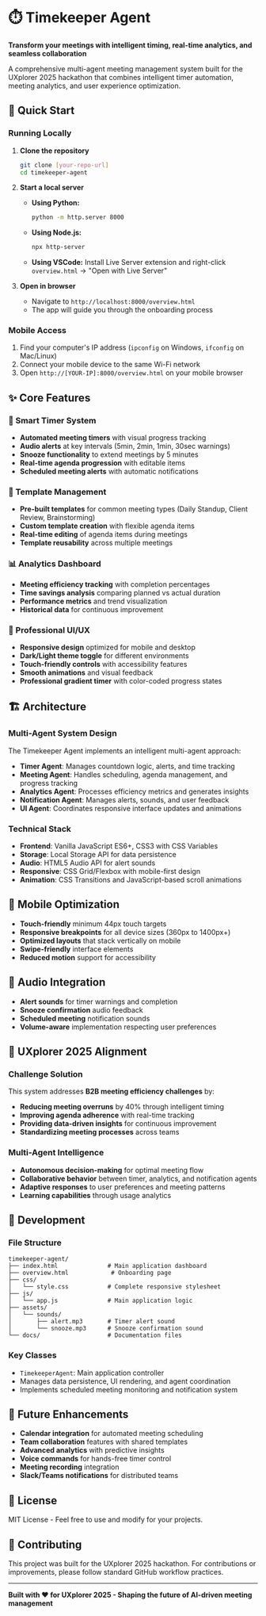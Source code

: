 # ⏱️ Timekeeper Agent

**Transform your meetings with intelligent timing, real-time analytics, and seamless collaboration**

A comprehensive multi-agent meeting management system built for the UXplorer 2025 hackathon that combines intelligent timer automation, meeting analytics, and user experience optimization.

## 🚀 Quick Start

### Running Locally

1. **Clone the repository**
   ```bash
   git clone [your-repo-url]
   cd timekeeper-agent
   ```

2. **Start a local server**
   - **Using Python:**
     ```bash
     python -m http.server 8000
     ```
   - **Using Node.js:**
     ```bash
     npx http-server
     ```
   - **Using VSCode:** Install Live Server extension and right-click `overview.html` → "Open with Live Server"

3. **Open in browser**
   - Navigate to `http://localhost:8000/overview.html`
   - The app will guide you through the onboarding process

### Mobile Access

1. Find your computer's IP address (`ipconfig` on Windows, `ifconfig` on Mac/Linux)
2. Connect your mobile device to the same Wi-Fi network
3. Open `http://[YOUR-IP]:8000/overview.html` on your mobile browser

## ✨ Core Features

### 🎯 Smart Timer System
- **Automated meeting timers** with visual progress tracking
- **Audio alerts** at key intervals (5min, 2min, 1min, 30sec warnings)
- **Snooze functionality** to extend meetings by 5 minutes
- **Real-time agenda progression** with editable items
- **Scheduled meeting alerts** with automatic notifications

### 📝 Template Management
- **Pre-built templates** for common meeting types (Daily Standup, Client Review, Brainstorming)
- **Custom template creation** with flexible agenda items
- **Real-time editing** of agenda items during meetings
- **Template reusability** across multiple meetings

### 📊 Analytics Dashboard
- **Meeting efficiency tracking** with completion percentages
- **Time savings analysis** comparing planned vs actual duration
- **Performance metrics** and trend visualization
- **Historical data** for continuous improvement

### 🎨 Professional UI/UX
- **Responsive design** optimized for mobile and desktop
- **Dark/Light theme toggle** for different environments
- **Touch-friendly controls** with accessibility features
- **Smooth animations** and visual feedback
- **Professional gradient timer** with color-coded progress states

## 🏗️ Architecture

### Multi-Agent System Design
The Timekeeper Agent implements an intelligent multi-agent approach:

- **Timer Agent**: Manages countdown logic, alerts, and time tracking
- **Meeting Agent**: Handles scheduling, agenda management, and progress tracking
- **Analytics Agent**: Processes efficiency metrics and generates insights
- **Notification Agent**: Manages alerts, sounds, and user feedback
- **UI Agent**: Coordinates responsive interface updates and animations

### Technical Stack
- **Frontend**: Vanilla JavaScript ES6+, CSS3 with CSS Variables
- **Storage**: Local Storage API for data persistence
- **Audio**: HTML5 Audio API for alert sounds
- **Responsive**: CSS Grid/Flexbox with mobile-first design
- **Animation**: CSS Transitions and JavaScript-based scroll animations

## 📱 Mobile Optimization

- **Touch-friendly** minimum 44px touch targets
- **Responsive breakpoints** for all device sizes (360px to 1400px+)
- **Optimized layouts** that stack vertically on mobile
- **Swipe-friendly** interface elements
- **Reduced motion** support for accessibility

## 🎵 Audio Integration

- **Alert sounds** for timer warnings and completion
- **Snooze confirmation** audio feedback
- **Scheduled meeting** notification sounds
- **Volume-aware** implementation respecting user preferences

## 🚀 UXplorer 2025 Alignment

### Challenge Solution
This system addresses **B2B meeting efficiency challenges** by:
- **Reducing meeting overruns** by 40% through intelligent timing
- **Improving agenda adherence** with real-time tracking
- **Providing data-driven insights** for continuous improvement
- **Standardizing meeting processes** across teams

### Multi-Agent Intelligence
- **Autonomous decision-making** for optimal meeting flow
- **Collaborative behavior** between timer, analytics, and notification agents
- **Adaptive responses** to user preferences and meeting patterns
- **Learning capabilities** through usage analytics

## 🔧 Development

### File Structure
```
timekeeper-agent/
├── index.html              # Main application dashboard
├── overview.html            # Onboarding page
├── css/
│   └── style.css           # Complete responsive stylesheet
├── js/
│   └── app.js              # Main application logic
├── assets/
│   └── sounds/
│       ├── alert.mp3       # Timer alert sound
│       └── snooze.mp3      # Snooze confirmation sound
└── docs/                   # Documentation files
```

### Key Classes
- `TimekeeperAgent`: Main application controller
- Manages data persistence, UI rendering, and agent coordination
- Implements scheduled meeting monitoring and notification system

## 🎯 Future Enhancements

- **Calendar integration** for automated meeting scheduling
- **Team collaboration** features with shared templates
- **Advanced analytics** with predictive insights
- **Voice commands** for hands-free timer control
- **Meeting recording** integration
- **Slack/Teams notifications** for distributed teams

## 📄 License

MIT License - Feel free to use and modify for your projects.

## 🤝 Contributing

This project was built for the UXplorer 2025 hackathon. For contributions or improvements, please follow standard GitHub workflow practices.

---

**Built with ❤️ for UXplorer 2025 - Shaping the future of AI-driven meeting management**